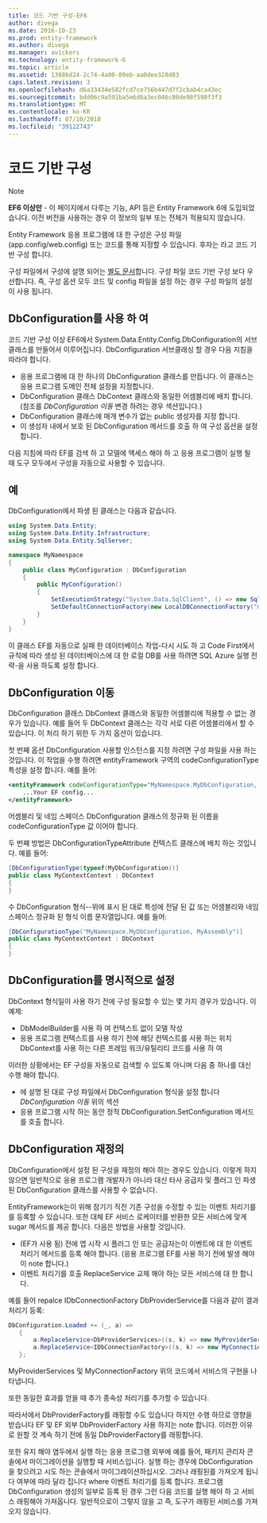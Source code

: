 ```yaml
---
title: 코드 기반 구성-EF6
author: divega
ms.date: 2016-10-23
ms.prod: entity-framework
ms.author: divega
ms.manager: avickers
ms.technology: entity-framework-6
ms.topic: article
ms.assetid: 13886d24-2c74-4a00-89eb-aa0dee328d83
caps.latest.revision: 3
ms.openlocfilehash: d6a33434e582fcd7ce756b447d7f2cbab4ca43ec
ms.sourcegitcommit: bdd06c9a591ba5e6d6a3ec046c80de98f598f3f3
ms.translationtype: MT
ms.contentlocale: ko-KR
ms.lasthandoff: 07/10/2018
ms.locfileid: "39122743"
---
```

# <a name="code-based-configuration"></a>코드 기반 구성
> [!NOTE]
> **EF6 이상만** - 이 페이지에서 다루는 기능, API 등은 Entity Framework 6에 도입되었습니다. 이전 버전을 사용하는 경우 이 정보의 일부 또는 전체가 적용되지 않습니다.  

Entity Framework 응용 프로그램에 대 한 구성은 구성 파일 (app.config/web.config) 또는 코드를 통해 지정할 수 있습니다. 후자는 라고 코드 기반 구성 합니다.  

구성 파일에서 구성에 설명 되어는 [별도 문서](config-file.md)합니다. 구성 파일 코드 기반 구성 보다 우선합니다. 즉, 구성 옵션 모두 코드 및 config 파일을 설정 하는 경우 구성 파일의 설정이 사용 됩니다.  

## <a name="using-dbconfiguration"></a>DbConfiguration를 사용 하 여  

코드 기반 구성 이상 EF6에서 System.Data.Entity.Config.DbConfiguration의 서브 클래스를 만들어서 이루어집니다. DbConfiguration 서브클래싱 할 경우 다음 지침을 따라야 합니다.  

- 응용 프로그램에 대 한 하나의 DbConfiguration 클래스를 만듭니다. 이 클래스는 응용 프로그램 도메인 전체 설정을 지정합니다.  
- DbConfiguration 클래스 DbContext 클래스와 동일한 어셈블리에 배치 합니다. (참조를 *DbConfiguration 이동* 변경 하려는 경우 섹션입니다.)  
- DbConfiguration 클래스에 매개 변수가 없는 public 생성자를 지정 합니다.  
- 이 생성자 내에서 보호 된 DbConfiguration 메서드를 호출 하 여 구성 옵션을 설정 합니다.  

다음 지침에 따라 EF를 검색 하 고 모델에 액세스 해야 하 고 응용 프로그램이 실행 될 때 도구 모두에서 구성을 자동으로 사용할 수 있습니다.  

## <a name="example"></a>예  

DbConfiguration에서 파생 된 클래스는 다음과 같습니다.  

``` csharp
using System.Data.Entity;
using System.Data.Entity.Infrastructure;
using System.Data.Entity.SqlServer;

namespace MyNamespace
{
    public class MyConfiguration : DbConfiguration
    {
        public MyConfiguration()
        {
            SetExecutionStrategy("System.Data.SqlClient", () => new SqlAzureExecutionStrategy());
            SetDefaultConnectionFactory(new LocalDBConnectionFactory("mssqllocaldb"));
        }
    }
}
```  

이 클래스 EF를 자동으로 실패 한 데이터베이스 작업-다시 시도 하 고 Code First에서 규칙에 따라 생성 된 데이터베이스에 대 한 로컬 DB를 사용 하려면 SQL Azure 실행 전략-을 사용 하도록 설정 합니다.  

## <a name="moving-dbconfiguration"></a>DbConfiguration 이동  

DbConfiguration 클래스 DbContext 클래스와 동일한 어셈블리에 적용할 수 없는 경우가 있습니다. 예를 들어 두 DbContext 클래스는 각각 서로 다른 어셈블리에서 할 수 있습니다. 이 처리 하기 위한 두 가지 옵션이 있습니다.  

첫 번째 옵션 DbConfiguration 사용할 인스턴스를 지정 하려면 구성 파일을 사용 하는 것입니다. 이 작업을 수행 하려면 entityFramework 구역의 codeConfigurationType 특성을 설정 합니다. 예를 들어:  

``` xml
<entityFramework codeConfigurationType="MyNamespace.MyDbConfiguration, MyAssembly">
    ...Your EF config...
</entityFramework>
```  

어셈블리 및 네임 스페이스 DbConfiguration 클래스의 정규화 된 이름을 codeConfigurationType 값 이어야 합니다.  

두 번째 방법은 DbConfigurationTypeAttribute 컨텍스트 클래스에 배치 하는 것입니다. 예를 들어:  

``` csharp  
[DbConfigurationType(typeof(MyDbConfiguration))]
public class MyContextContext : DbContext
{
}
```  

수 DbConfiguration 형식--위에 표시 된 대로 특성에 전달 된 값 또는 어셈블리와 네임 스페이스 정규화 된 형식 이름 문자열입니다. 예를 들어:  

``` csharp
[DbConfigurationType("MyNamespace.MyDbConfiguration, MyAssembly")]
public class MyContextContext : DbContext
{
}
```  

## <a name="setting-dbconfiguration-explicitly"></a>DbConfiguration를 명시적으로 설정  

DbContext 형식일이 사용 하기 전에 구성 필요할 수 있는 몇 가지 경우가 있습니다. 이 예제:  

- DbModelBuilder를 사용 하 여 컨텍스트 없이 모델 작성  
- 응용 프로그램 컨텍스트를 사용 하기 전에 해당 컨텍스트를 사용 하는 위치 DbContext를 사용 하는 다른 프레임 워크/유틸리티 코드를 사용 하 여  

이러한 상황에서는 EF 구성을 자동으로 검색할 수 있도록 아니며 다음 중 하나를 대신 수행 해야 합니다.  

- 에 설명 된 대로 구성 파일에서 DbConfiguration 형식을 설정 합니다 *DbConfiguration 이동* 위의 섹션
- 응용 프로그램 시작 하는 동안 정적 DbConfiguration.SetConfiguration 메서드를 호출 합니다.  

## <a name="overriding-dbconfiguration"></a>DbConfiguration 재정의  

DbConfiguration에서 설정 된 구성을 재정의 해야 하는 경우도 있습니다. 이렇게 하지 않으면 일반적으로 응용 프로그램 개발자가 아니라 대신 타사 공급자 및 플러그 인 파생된 DbConfiguration 클래스를 사용할 수 없습니다.  

EntityFramework는이 위해 잠기기 직전 기존 구성을 수정할 수 있는 이벤트 처리기를를 등록할 수 있습니다.  또한 대체 EF 서비스 로케이터를 반환한 모든 서비스에 맞게 sugar 메서드를 제공 합니다. 다음은 방법을 사용할 것입니다.  

- (EF가 사용 됨) 전에 앱 시작 시 플러그 인 또는 공급자는이 이벤트에 대 한 이벤트 처리기 메서드를 등록 해야 합니다. (응용 프로그램 EF를 사용 하기 전에 발생 해야이 note 합니다.)  
- 이벤트 처리기를 호출 ReplaceService 교체 해야 하는 모든 서비스에 대 한 합니다.  

예를 들어 repalce IDbConnectionFactory DbProviderService를 다음과 같이 결과 처리기 등록:  

``` csharp
DbConfiguration.Loaded += (_, a) =>
   {
       a.ReplaceService<DbProviderServices>((s, k) => new MyProviderServices(s));
       a.ReplaceService<IDbConnectionFactory>((s, k) => new MyConnectionFactory(s));
   };
```  

MyProviderServices 및 MyConnectionFactory 위의 코드에서 서비스의 구현을 나타냅니다.  

또한 동일한 효과를 얻을 때 추가 종속성 처리기를 추가할 수 있습니다.  

따라서에서 DbProviderFactory를 래핑할 수도 있습니다 하지만 수행 하므로 영향을 받습니다 EF 및 EF 외부 DbProviderFactory 사용 하지는 note 합니다. 이러한 이유로 원할 것 계속 하기 전에 동일 DbProviderFactory를 래핑합니다.  

또한 유지 해야 염두에서 실행 하는 응용 프로그램 외부에 예를 들어, 패키지 관리자 콘솔에서 마이그레이션을 실행할 때 서비스입니다. 실행 하는 경우에 DbConfiguration을 찾으려고 시도 하는 콘솔에서 마이그레이션하십시오. 그러나 래핑된를 가져오게 됩니다 여부에 따라 달라 집니다 where 이벤트 처리기를 등록 합니다. 프로그램 DbConfiguration 생성의 일부로 등록 된 경우 그런 다음 코드를 실행 해야 하 고 서비스 래핑해야 가져옵니다. 일반적으로이 그렇지 않을 고 즉, 도구가 래핑된 서비스를 가져오지 않습니다.  
